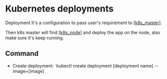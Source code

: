 # Kubernetes deployments

Deployment it's a configuration to pass user's requirement to [[k8s_master]].

Then k8s master will find [[k8s_node]] and deploy the app on the node, also make sure it's keep running.


## Command
- Create deployment: `kubectl create deployment [deployment name] --image=[image]

[//begin]: # "Autogenerated link references for markdown compatibility"
[k8s_node]: k8s_node "Kubernetes node"
[k8s_master]: k8s_master "Kubernetes master"
[//end]: # "Autogenerated link references"